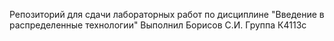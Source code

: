 Репозиторий для сдачи лабораторных работ по дисциплине "Введение в распределенные технологии"
Выполнил Борисов С.И. Группа К4113c
